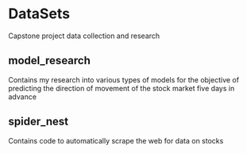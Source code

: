 # DataSets
Capstone project data collection and research

## model_research
Contains my research into various types of models for the objective of predicting the direction of movement of the stock market five days in advance

## spider_nest
Contains code to automatically scrape the web for data on stocks
